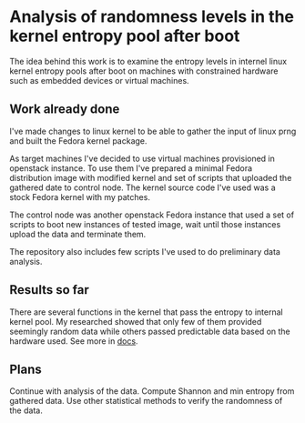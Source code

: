 Analysis of randomness levels in the kernel entropy pool after boot
===================================================================

The idea behind this work is to examine the entropy levels in internel linux
kernel entropy pools after boot on machines with constrained hardware such as
embedded devices or virtual machines.

Work already done
-----------------

I've made changes to linux kernel to be able to gather the input of linux prng
and built the Fedora kernel package.

As target machines I've decided to use virtual machines provisioned in openstack
instance. To use them I've prepared a minimal Fedora distribution image with
modified kernel and set of scripts that uploaded the gathered date to control
node. The kernel source code I've used was a stock Fedora kernel with my
patches.

The control node was another openstack Fedora instance that used a set of scripts
to boot new instances of tested image, wait until those instances upload the
data and terminate them.

The repository also includes few scripts I've used to do preliminary data
analysis.

Results so far
--------------

There are several functions in the kernel that pass the entropy to internal
kernel pool. My researched showed that only few of them  provided seemingly
random data while others passed predictable data based on the hardware used. See
more in [docs](https://github.com/tlamer/kernel-prng/tree/master/docs).

Plans
-----

Continue with analysis of the data. Compute Shannon and min entropy from gathered
data. Use other statistical methods to verify the randomness of the data.
